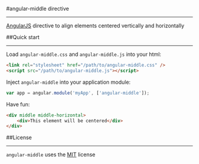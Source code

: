 #angular-middle directive
***
[AngularJS](http://angularjs.org/) directive to align elements centered vertically and horizontally

##Quick start
***

Load `angular-middle.css` and `angular-middle.js` into your html:
```html
<link rel="stylesheet" href="/path/to/angular-middle.css" />
<script src="/path/to/angular-middle.js"></script>
```

Inject `angular-middle` into your application module:
```javascript
var app = angular.module('myApp', ['angular-middle']);
```

Have fun:
```html
<div middle middle-horizontal>
    <div>This element will be centered</div>
</div>
```

##License
***
`angular-middle` uses the [MIT](http://opensource.org/licenses/MIT) license